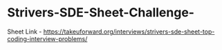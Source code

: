 # Strivers-SDE-Sheet-Challenge-
  Sheet Link - https://takeuforward.org/interviews/strivers-sde-sheet-top-coding-interview-problems/
